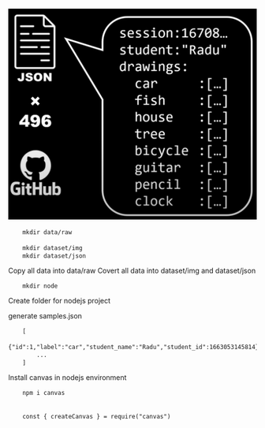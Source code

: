 ![](./data.png)

```
    mkdir data/raw
    
    mkdir dataset/img
    mkdir dataset/json

```
Copy all data into data/raw
Covert all data into dataset/img and dataset/json

```
    mkdir node
```
Create folder for nodejs project

generate samples.json
```
    [
        {"id":1,"label":"car","student_name":"Radu","student_id":1663053145814},
        ...
    ]
```

Install canvas in nodejs environment
```
    npm i canvas


    const { createCanvas } = require("canvas")
```
